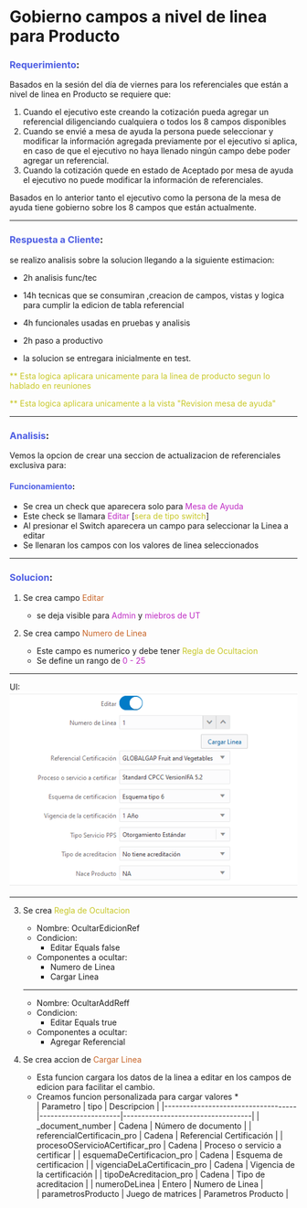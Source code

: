 <style>
Variable { color: #c76224 }
Rule { color: #bf2bc4 }
Important { color: #c7c724 }
Til { color: #4d5de3 }
</style>
# Gobierno campos a nivel de linea para Producto
### <Til>Requerimiento</Til>:
Basados en la sesión del día de viernes para los referenciales que están a nivel de linea en Producto se requiere que:

1. Cuando el ejecutivo este creando la cotización pueda agregar un referencial diligenciando cualquiera o todos los 8 campos disponibles
2. Cuando se envié a mesa de ayuda la persona puede seleccionar y modificar la información agregada previamente por el ejecutivo si aplica, en caso de que el ejecutivo no haya llenado ningún campo debe poder agregar un referencial.
3. Cuando la cotización quede en estado de Aceptado por mesa de ayuda el ejecutivo no puede modificar la información de referenciales.

Basados en lo anterior tanto el ejecutivo como la persona de la mesa de ayuda tiene gobierno sobre los 8 campos que están actualmente.
___________________
### <Til>Respuesta a Cliente</Til>:
se realizo analisis sobre la solucion llegando a la siguiente estimacion:

* 2h analisis func/tec
* 14h tecnicas que se consumiran ,creacion de campos, vistas y logica para cumplir la edicion de tabla referencial
* 4h funcionales usadas en pruebas y analisis  
* 2h paso a productivo

* la solucion se entregara inicialmente en test.

<Important>** Esta logica aplicara unicamente para la linea de producto segun lo hablado en reuniones

<Important>** Esta logica aplicara unicamente a la vista "Revision mesa de ayuda"

_______________________
### <Til>Analisis</Til>:
Vemos la opcion de crear una seccion de actualizacion de referenciales exclusiva para:

#### <Til>Funcionamiento</Til>:
* Se crea un check que aparecera solo para <Rule>Mesa de Ayuda</Rule>
* Este check se llamara <Rule>Editar</Rule> [<Important>sera de tipo switch</Important>]
* Al presionar el Switch aparecera un campo para seleccionar la Linea a editar
* Se llenaran los campos con los valores de linea seleccionados 


____________________
### <Til>Solucion</Til>:
1. Se crea campo <Variable>Editar</Variable>
    * se deja visible para <Rule>Admin</Rule> y <Rule>miebros de UT</Rule>

2. Se crea campo <Variable>Numero de Linea</Variable>
    * Este campo es numerico y debe tener <Important>Regla de Ocultacion</Important>
    * Se define un rango de <Rule>0 - 25</Rule>

____________
UI:
![Campos de solucion](camposSolucion.png)
____________
3. Se crea <Important>Regla de Ocultacion</Important>

    *   Nombre: OcultarEdicionRef
    *   Condicion: 
        *   Editar Equals false    
    *   Componentes a ocultar:
        *   Numero de Linea
        *   Cargar Linea
    _________
    
    *   Nombre: OcultarAddReff
    *   Condicion: 
        *   Editar Equals true    
    *   Componentes a ocultar:
        *   Agregar Referencial
    
4. Se crea accion de <Variable>Cargar Linea</Variable>
    *   Esta funcion cargara los datos de la linea a editar en los campos de edicion  para facilitar el cambio.
    *   Creamos funcion personalizada para cargar valores
        *   
|             Parametro              |    tipo              |     Descripcion                   |
|------------------------------------|----------------------|-----------------------------------|
|   _document_number 	             |  Cadena 	            |   Número de documento             |
|   referencialCertificacin_pro 	 |  Cadena 	            |   Referencial Certificación       |
|   procesoOServicioACertificar_pro  |  Cadena 	            |   Proceso o servicio a certificar |
|   esquemaDeCertificacion_pro 	     |  Cadena 	            |   Esquema de certificacion        |
|   vigenciaDeLaCertificacin_pro 	 |  Cadena 	            |   Vigencia de la certificación    |
|   tipoDeAcreditacion_pro 	         |  Cadena 	            |   Tipo de acreditacion            |
|   numeroDeLinea 	                 |  Entero 	            |   Numero de Linea                 |   
|   parametrosProducto               |  Juego de matrices 	|   Parametros Producto             |
